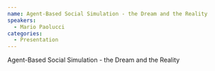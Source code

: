 ```yaml
--- 
name: Agent-Based Social Simulation - the Dream and the Reality
speakers: 
  - Mario Paolucci
categories:
  - Presentation
---
```


Agent-Based Social Simulation - the Dream and the Reality